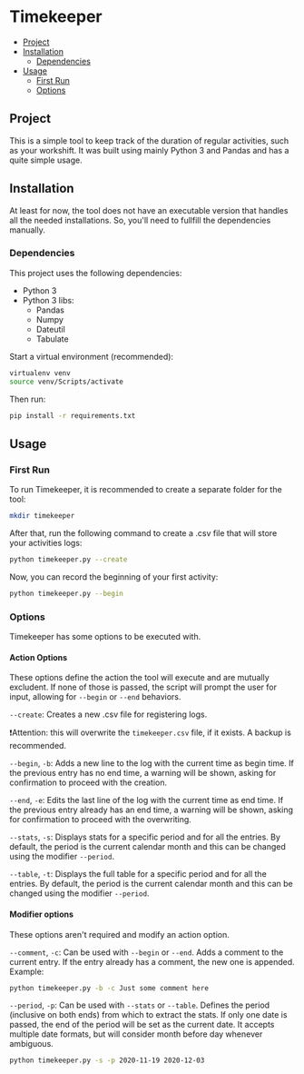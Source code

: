 # Timekeeper<!-- omit in toc --> 
 
- [Project](#project)
- [Installation](#installation)
  - [Dependencies](#dependencies)
- [Usage](#usage)
  - [First Run](#first-run)
  - [Options](#options)

## Project

This is a simple tool to keep track of the duration of regular activities, such as your workshift. It was built using mainly Python 3 and Pandas and has a quite simple usage.

## Installation

At least for now, the tool does not have an executable version that handles all the needed installations. So, you'll need to fullfill the dependencies manually.

### Dependencies

This project uses the following dependencies:

- Python 3
- Python 3 libs:
    - Pandas
    - Numpy
    - Dateutil
    - Tabulate

Start a virtual environment (recommended):

```bash
virtualenv venv 
source venv/Scripts/activate
```

Then run:

```bash
pip install -r requirements.txt
```

## Usage

### First Run

To run Timekeeper, it is recommended to create a separate folder for the tool:

```bash
mkdir timekeeper
```

After that, run the following command to create a .csv file that will store your activities logs:

```bash
python timekeeper.py --create 
```

Now, you can record the beginning of your first activity:

```bash
python timekeeper.py --begin 
```

### Options

Timekeeper has some options to be executed with.

#### Action Options

These options define the action the tool will execute and are mutually excludent. If none of those is passed, the script will prompt the user for input, allowing for `--begin` or `--end` behaviors.

`--create`: Creates a new .csv file for registering logs.

❗Attention: this will overwrite the `timekeeper.csv` file, if it exists. A backup is recommended.

`--begin`, `-b`: Adds a new line to the log with the current time as begin time. If the previous entry has no end time, a warning will be shown, asking for confirmation to proceed with the creation.

`--end`, `-e`: Edits the last line of the log with the current time as end time. If the previous entry already has an end time, a warning will be shown, asking for confirmation to proceed with the overwriting.

`--stats`, `-s`: Displays stats for a specific period and for all the entries. By default, the period is the current calendar month and this can be changed using the modifier `--period`.

`--table`, `-t`: Displays the full table for a specific period and for all the entries. By default, the period is the current calendar month and this can be changed using the modifier `--period`.

#### Modifier options

These options aren't required and modify an action option.

`--comment`, `-c`: Can be used with `--begin` or `--end`. Adds a comment to the current entry. If the entry already has a comment, the new one is appended. Example:

```bash
python timekeeper.py -b -c Just some comment here
```

`--period`, `-p`: Can be used with `--stats` or `--table`. Defines the period (inclusive on both ends) from which to extract the stats. If only one date is passed, the end of the period will be set as the current date. It accepts multiple date formats, but will consider month before day whenever ambiguous.

```bash
python timekeeper.py -s -p 2020-11-19 2020-12-03
```
